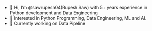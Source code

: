 - 👋 Hi, I’m @sawrupesh04(Rupesh Saw) with 5+ years experience in Python development and Data Engineering
- 👀 Interested in Python Programming, Data Engineering, ML and AI.
- 🌱 Currently working on Data Pipeline

<!---
sawrupesh04/sawrupesh04 is a ✨ special ✨ repository because its `README.md` (this file) appears on your GitHub profile.
You can click the Preview link to take a look at your changes.
--->
